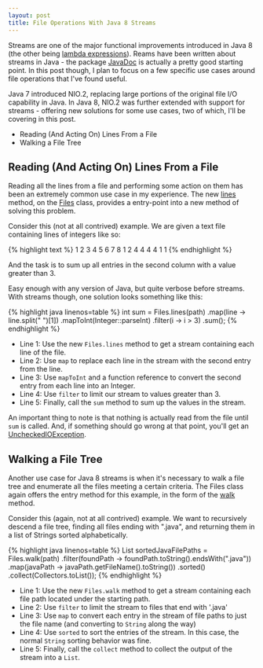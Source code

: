 ```yaml
---
layout: post
title: File Operations With Java 8 Streams
---
```


Streams are one of the major functional improvements introduced in Java 8 (the other being [lambda expressions](http://docs.oracle.com/javase/tutorial/java/javaOO/lambdaexpressions.html)). Reams have been written about streams in Java - the package [JavaDoc](http://docs.oracle.com/javase/8/docs/api/java/util/stream/package-summary.html) is actually a pretty good starting point. In this post though, I plan to focus on a few specific use cases around file operations that I've found useful.

Java 7 introduced NIO.2, replacing large portions of the original file I/O capability in Java. In Java 8, NIO.2 was further extended with support for streams - offering new solutions for some use cases, two of which, I'll be covering in this post.

* Reading (And Acting On) Lines From a File
* Walking a File Tree

## Reading (And Acting On) Lines From a File

Reading all the lines from a file and performing some action on them has been an extremely common use case in my experience. The new [lines](http://docs.oracle.com/javase/8/docs/api/java/nio/file/Files.html#lines-java.nio.file.Path-) method, on the [Files](http://docs.oracle.com/javase/8/docs/api/java/nio/file/Files.html) class, provides a entry-point into a new method of solving this problem.

Consider this (not at all contrived) example. We are given a text file containing lines of integers like so:

{% highlight text %}
1  2  3  4
5  6  7  8
1  2  4  4
4  4  1  1
{% endhighlight %}

And the task is to sum up all entries in the second column with a value greater than 3.

Easy enough with any version of Java, but quite verbose before streams. With streams though, one solution looks something like this:

{% highlight java linenos=table %}
int sum = Files.lines(path)
        .map(line -> line.split(" ")[1])
        .mapToInt(Integer::parseInt)
        .filter(i -> i > 3)
        .sum();
{% endhighlight %}

* Line 1: Use the new `Files.lines` method to get a stream containing each line of the file.
* Line 2: Use `map` to replace each line in the stream with the second entry from the line.
* Line 3: Use `mapToInt` and a function reference to convert the second entry from each line into an Integer.
* Line 4: Use `filter` to limit our stream to values greater than 3.
* Line 5: Finally, call the `sum` method to sum up the values in the stream.

An important thing to note is that nothing is actually read from the file until `sum` is called. And, if something should go wrong at that point, you'll get an [UncheckedIOException](http://docs.oracle.com/javase/8/docs/api/java/io/UncheckedIOException.html).

## Walking a File Tree

Another use case for Java 8 streams is when it's necessary to walk a file tree and enumerate all the files meeting a certain criteria. The Files class again offers the entry method for this example, in the form of the [walk](http://docs.oracle.com/javase/8/docs/api/java/nio/file/Files.html#walk-java.nio.file.Path-java.nio.file.FileVisitOption...-) method.

Consider this (again, not at all contrived) example. We want to recursively descend a file tree, finding all files ending with ".java", and returning them in a list of Strings sorted alphabetically.

{% highlight java linenos=table %}
List<String> sortedJavaFilePaths = Files.walk(path)
        .filter(foundPath -> foundPath.toString().endsWith(".java"))
        .map(javaPath -> javaPath.getFileName().toString())
        .sorted()
        .collect(Collectors.toList());
{% endhighlight %}

* Line 1: Use the new `Files.walk` method to get a stream containing each file path located under the starting path.
* Line 2: Use `filter` to limit the stream to files that end with '.java'
* Line 3: Use `map` to convert each entry in the stream of file paths to just the file name (and converting to `String` along the way)
* Line 4: Use `sorted` to sort the entries of the stream. In this case, the normal `String` sorting behavior was fine.
* Line 5: Finally, call the `collect` method to collect the output of the stream into a `List`.